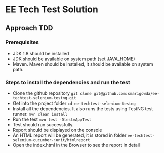# EE Tech Test Solution
## Approach TDD

### Prerequisites

- JDK 1.8 should be installed
- JDK should be available on system path (set JAVA_HOME)
- Maven. Maven should be installed, it should be available on system path.

### Steps to install the dependencies and run the test

- Clone the github repository
`git clone git@github.com:smarigowda/ee-techtest-selenium-testng.git`
- Get into the project folder
`cd ee-techtest-selenium-testng`
- Install all the dependencies. It also runs the tests using TestNG test runner.
`mvn clean install` 
- Run the test
`mvn test -Dtest=AppTest`
- Test should run successfully.
- Report should be displayed on the console
- An HTML report will be generated, it is stored in folder `ee-techtest-selenium-cucumber-junit/htmlreport`
- Open the index.html in the Browser to see the report in detail